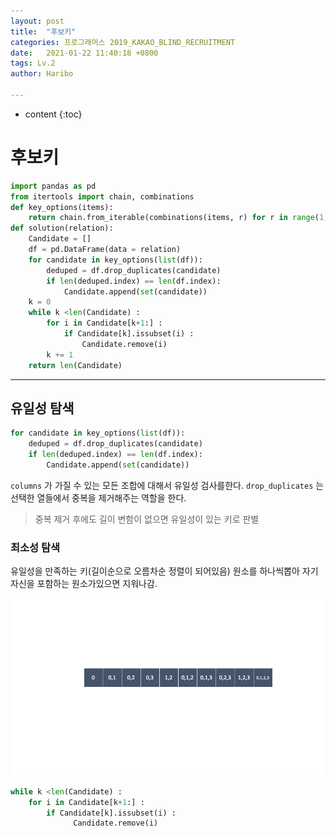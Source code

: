 ```yaml
---
layout: post
title:  "후보키"
categories: 프로그래머스 2019_KAKAO_BLIND_RECRUITMENT
date:   2021-01-22 11:40:18 +0800
tags: Lv.2
author: Haribo

---
```


* content
{:toc}


# 후보키

```python
import pandas as pd
from itertools import chain, combinations
def key_options(items):
    return chain.from_iterable(combinations(items, r) for r in range(1, len(items)+1) )
def solution(relation):
    Candidate = []
    df = pd.DataFrame(data = relation)
    for candidate in key_options(list(df)):
        deduped = df.drop_duplicates(candidate)
        if len(deduped.index) == len(df.index):
            Candidate.append(set(candidate))
    k = 0
    while k <len(Candidate) :
        for i in Candidate[k+1:] :
            if Candidate[k].issubset(i) :
                Candidate.remove(i)
        k += 1
    return len(Candidate)
```

---









## 유일성 탐색

```python
for candidate in key_options(list(df)):
    deduped = df.drop_duplicates(candidate)
    if len(deduped.index) == len(df.index):
        Candidate.append(set(candidate))
```



`columns` 가 가질 수 있는 모든 조합에 대해서 유일성 검사를한다. `drop_duplicates` 는 선택한 열들에서 중복을 제거해주는 역할을 한다.

> 중복 제거 후에도 길이 변함이 없으면 유일성이 있는 키로 판별

### 최소성 탐색

유일성을 만족하는 키(길이순으로 오름차순 정렬이 되어있음) 원소를 하나씩뽑아 자기자신을 포함하는 원소가있으면 지워나감.

![](/images/candidate/remove.gif)

```python
while k <len(Candidate) :
    for i in Candidate[k+1:] :
        if Candidate[k].issubset(i) :
        	  Candidate.remove(i)
```

